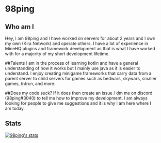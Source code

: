 # 98ping

## Who am I
Hey, I am 98ping and I have worked on servers for about 2 years and I own my own (Kira Network) and operate others. I have a lot of experience in MineHQ plugins and framework development as that is what I have worked with for a majority of my short development lifetime.

##Talents
I am in the process of learning kotlin and have a general understanding of how it works but I mainly use java as it is easier to understand. I enjoy creating minigame frameworks that carry data from a parent server to child servers for games such as bedwars, skywars, smaller games, tntrun, and more. 

##Does my code suck?
If it does then create an issue / dm me on discord (98ping#3040) to tell me how to improve my development. I am always looking for people to give me suggestions and it is why I am here where I am today.

## Stats
[![98ping's stats](https://github-readme-stats.vercel.app/api?username=98ping)](https://github.com/anuraghazra/github-readme-stats)
